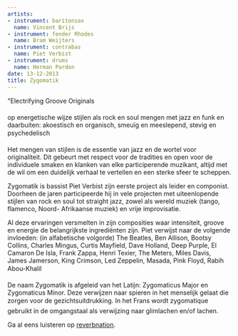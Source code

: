 ```yaml
---
artists:
- instrument: baritonsax
  name: Vincent Brijs
- instrument: fender Rhodes
  name: Bram Weijters
- instrument: contrabas
  name: Piet Verbist
- instrument: drums
  name: Herman Pardon
date: 13-12-2013
title: Zygomatik
---
```

"Electrifying Groove Originals 

op energetische wijze stijlen als rock en soul mengen met jazz en funk en daarbuiten: akoestisch en organisch, smeuïg en meeslepend, stevig en psychedelisch 

Het mengen van stijlen is de essentie van jazz en de wortel voor originaliteit. Dit gebeurt met respect voor de tradities en open voor de individuele smaken en klanken van elke participerende muzikant, altijd met de wil om een duidelijk verhaal te vertellen en een sterke sfeer te scheppen. 

Zygomatik is bassist Piet Verbist zijn eerste project als leider en componist. Doorheen de jaren participeerde hij in vele projecten met uiteenlopende stijlen van rock en soul tot straight jazz, zowel als wereld muziek (tango, flamenco, Noord- Afrikaanse muziek) en vrije improvisatie. 

Al deze ervaringen versmelten in zijn composities waar intensiteit, groove en energie de belangrijkste ingrediënten zijn. Piet verwijst naar de volgende invloeden: (in alfabetische volgorde) The Beatles, Ben Allison, Bootsy Collins, Charles Mingus, Curtis Mayfield, Dave Holland, Deep Purple, El Camaron De Isla, Frank Zappa, Henri Texier, The Meters, Miles Davis, James Jamerson, King Crimson, Led Zeppelin, Masada, Pink Floyd, Rabih Abou-Khalil  

De naam Zygomatik is afgeleid van het Latijn: Zygomaticus Major en Zygomaticus Minor. Deze verwijzen naar spieren in het menselijk gelaat die zorgen voor de gezichtsuitdrukking. In het Frans wordt zygomatique gebruikt in de omgangstaal als verwijzing naar glimlachen en/of lachen.

Ga al eens luisteren op [reverbnation](http://www.reverbnation.com/pietverbist).